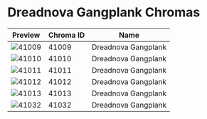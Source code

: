 # Dreadnova Gangplank Chromas



| Preview | Chroma ID | Name |
|---------|-----------|------|
| ![41009](https://raw.communitydragon.org/latest/plugins/rcp-be-lol-game-data/global/default/v1/champion-chroma-images/41/41009.png) | 41009 | Dreadnova Gangplank |
| ![41010](https://raw.communitydragon.org/latest/plugins/rcp-be-lol-game-data/global/default/v1/champion-chroma-images/41/41010.png) | 41010 | Dreadnova Gangplank |
| ![41011](https://raw.communitydragon.org/latest/plugins/rcp-be-lol-game-data/global/default/v1/champion-chroma-images/41/41011.png) | 41011 | Dreadnova Gangplank |
| ![41012](https://raw.communitydragon.org/latest/plugins/rcp-be-lol-game-data/global/default/v1/champion-chroma-images/41/41012.png) | 41012 | Dreadnova Gangplank |
| ![41013](https://raw.communitydragon.org/latest/plugins/rcp-be-lol-game-data/global/default/v1/champion-chroma-images/41/41013.png) | 41013 | Dreadnova Gangplank |
| ![41032](https://raw.communitydragon.org/latest/plugins/rcp-be-lol-game-data/global/default/v1/champion-chroma-images/41/41032.png) | 41032 | Dreadnova Gangplank |